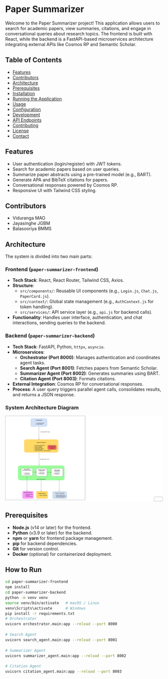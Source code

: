 # Paper Summarizer

Welcome to the Paper Summarizer project! This application allows users to search for academic papers, view summaries, citations, and engage in conversational queries about research topics. The frontend is built with React, while the backend is a FastAPI-based microservices architecture integrating external APIs like Cosmos RP and Semantic Scholar.

## Table of Contents
- [Features](#features)
- [Contributors](#contributors)
- [Architecture](#architecture)
- [Prerequisites](#prerequisites)
- [Installation](#installation)
- [Running the Application](#running-the-application)
- [Usage](#usage)
- [Configuration](#configuration)
- [Development](#development)
- [API Endpoints](#api-endpoints)
- [Contributing](#contributing)
- [License](#license)
- [Contact](#contact)

## Features
- User authentication (login/register) with JWT tokens.
- Search for academic papers based on user queries.
- Summarize paper abstracts using a pre-trained model (e.g., BART).
- Generate APA and BibTeX citations for papers.
- Conversational responses powered by Cosmos RP.
- Responsive UI with Tailwind CSS styling.

## Contributors
- Viduranga MAO
- Jayasinghe JGBM
- Balasooriya BMMS

## Architecture
The system is divided into two main parts:

### Frontend (`paper-summarizer-frontend`)
- **Tech Stack**: React, React Router, Tailwind CSS, Axios.
- **Structure**:
  - `src/components/`: Reusable UI components (e.g., `Login.js`, `Chat.js`, `PaperCard.js`).
  - `src/context/`: Global state management (e.g., `AuthContext.js` for token handling).
  - `src/services/`: API service layer (e.g., `api.js` for backend calls).
- **Functionality**: Handles user interface, authentication, and chat interactions, sending queries to the backend.

### Backend (`paper-summarizer-backend`)
- **Tech Stack**: FastAPI, Python, `httpx`, `asyncio`.
- **Microservices**:
  - **Orchestrator (Port 8000)**: Manages authentication and coordinates agent tasks.
  - **Search Agent (Port 8001)**: Fetches papers from Semantic Scholar.
  - **Summarizer Agent (Port 8002)**: Generates summaries using BART.
  - **Citation Agent (Port 8003)**: Formats citations.
- **External Integration**: Cosmos RP for conversational responses.
- **Process**: A user query triggers parallel agent calls, consolidates results, and returns a JSON response.

### System Architecture Diagram
![System Architecture](architecture.png)

## Prerequisites
- **Node.js** (v14 or later) for the frontend.
- **Python** (v3.9 or later) for the backend.
- **npm** or **yarn** for frontend package management.
- **pip** for backend dependencies.
- **Git** for version control.
- **Docker** (optional) for containerized deployment.

## How to Run


   ```bash
  cd paper-summarizer-frontend
  npm install
  cd paper-summarizer-backend
  python -m venv venv
  source venv/bin/activate   # macOS / Linux
  venv\Scripts\activate      # Windows
  pip install -r requirements.txt
  # Orchestrator
  uvicorn orchestrator.main:app --reload --port 8000
  
  # Search Agent
  uvicorn search_agent.main:app --reload --port 8001
  
  # Summarizer Agent
  uvicorn summarizer_agent.main:app --reload --port 8002
  
  # Citation Agent
  uvicorn citation_agent.main:app --reload --port 8003




